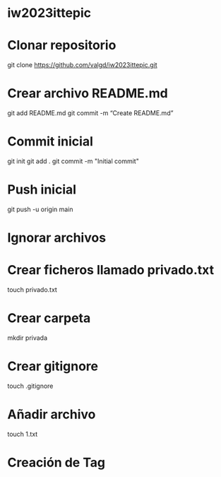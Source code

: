 # iw2023ittepic

# Clonar repositorio
git clone https://github.com/valgd/iw2023ittepic.git

# Crear archivo README.md
git add README.md
git commit -m “Create README.md”

# Commit inicial
git init
git add .
git commit -m "Initial commit"

# Push inicial
git push -u origin main

# Ignorar archivos
# Crear ficheros llamado privado.txt
touch privado.txt
# Crear carpeta
mkdir privada
# Crear gitignore
touch .gitignore

# Añadir archivo
touch 1.txt

# Creación de Tag
